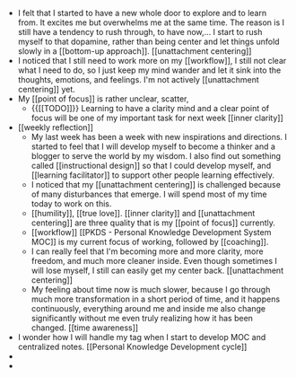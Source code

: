 - I felt that I started to have a new whole door to explore and to learn from. It excites me but overwhelms me at the same time. The reason is I still have a tendency to rush through, to have now,... I start to rush myself to that dopamine, rather than being center and let things unfold slowly in a [[bottom-up approach]]. [[unattachment centering]]
- I noticed that I still need to work more on my [[workflow]], I still not clear what I need to do, so I just keep my mind wander and let it sink into the thoughts, emotions, and feelings. I'm not actively [[unattachment centering]] yet.
- My [[point of focus]] is rather unclear, scatter, 
    - {{[[TODO]]}} Learning to have a clarity mind and a clear point of focus will be one of my important task for next week [[inner clarity]]
- [[weekly reflection]] 
    - My last week has been a week with new inspirations and directions. I started to feel that I will develop myself to become a thinker and a blogger to serve the world by my wisdom. I also find out something called [[instructional design]] so that I could develop myself, and [[learning facilitator]] to support other people learning effectively.
    - I noticed that my [[unattachment centering]] is challenged because of many disturbances that emerge. I will spend most of my time today to work on this.
    - [[humility]], [[true love]]. [[inner clarity]] and [[unattachment centering]] are three quality that is my [[point of focus]] currently.  
    - [[workflow]] [[PKDS - Personal Knowledge Development System MOC]] is my current focus of working, followed by [[coaching]].
    - I can really feel that I'm becoming more and more clarity, more freedom, and much more cleaner inside. Even though sometimes I will lose myself, I still can easily get my center back. [[unattachment centering]]
    - My feeling about time now is much slower, because I go through much more transformation in a short period of time, and it happens continuously, everything around me and inside me also change significantly without me even truly realizing how it has been changed. [[time awareness]]
- I wonder how I will handle my tag when I start to develop MOC and centralized notes. [[Personal Knowledge Development cycle]]
- 
-  
